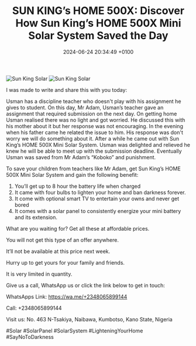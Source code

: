 ﻿---
layout: post
title:  "SUN KING’s HOME 500X: Discover How Sun King’s HOME 500X Mini Solar System Saved the Day"
date:   2024-06-24 20:34:49 +0100
categories: jekyll update
---

![Sun King Solar]({{site.baseurl}}/images/sunking-solar1.jpg)
![Sun King Solar]({{site.baseurl}}/images/sunking-solar2.jpg)

I was made to write and share this with you today:

Usman has a discipline teacher who doesn't play with his assignment he gives to student. On this day, Mr Adam, Usman’s teacher gave an assignment that required submission on the next day.
On getting home Usman realised there was no light and got worried. He discussed this with his mother about it but her response was not encouraging. In the evening when his father came he related the issue to him. His response was don't worry we will do something about it. After a while  he came out with Sun King’s HOME 500X Mini Solar System.
Usman was delighted and relieved he knew he will be able to meet up with the submission deadline.
Eventually Usman was saved from Mr Adam’s “Koboko” and punishment.


To save your children from teachers like Mr Adam, get Sun King’s HOME 500X Mini Solar System and gain the following benefit:


1. You’ll get up to 8 hour the battery life when charged
2. It came with four bulbs to lighten your home and ban darkness forever.
3. It come with optional smart TV to entertain your owns and never get bored 
4. It comes with a solar panel to consistently energize your mini battery and its extension.


What are you waiting for? Get all these at affordable prices.


You will not get this type of an offer anywhere.


It’ll not be available at this price next week.


Hurry up to get yours for your family and friends.


It is very limited in quantity.


Give us a call, WhatsApp us or click the link below to get in touch:


WhatsApps Link: https://wa.me/+2348065899144


Call: +2348065899144


Visit us: No. 463 N-Tsakiya, Naibawa, Kumbotso, Kano State, Nigeria


#Solar #SolarPanel #SolarSystem #LighteningYourHome #SayNoToDarkness